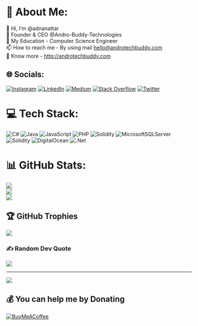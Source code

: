 # 💫 About Me:
👋 Hi, I’m @adnanattar<br>👀 Founder & CEO @Andro-Buddy-Technologies <br>🌱 My Education - Computer Science Engineer <br>📫 How to reach me - By using mail hello@androtechbuddy.com<br>🚀 Know more - http://androtechbuddy.com


## 🌐 Socials:
[![Instagram](https://img.shields.io/badge/Instagram-%23E4405F.svg?logo=Instagram&logoColor=white)](https://instagram.com/the.ad100) [![LinkedIn](https://img.shields.io/badge/LinkedIn-%230077B5.svg?logo=linkedin&logoColor=white)](https://linkedin.com/in/adnanattar) [![Medium](https://img.shields.io/badge/Medium-12100E?logo=medium&logoColor=white)](https://medium.com/@androtechbuddy) [![Stack Overflow](https://img.shields.io/badge/-Stackoverflow-FE7A16?logo=stack-overflow&logoColor=white)](https://stackoverflow.com/users/adnan-attar) [![Twitter](https://img.shields.io/badge/Twitter-%231DA1F2.svg?logo=Twitter&logoColor=white)](https://twitter.com/Mr_ad100) 

# 💻 Tech Stack:
![C#](https://img.shields.io/badge/c%23-%23239120.svg?style=for-the-badge&logo=c-sharp&logoColor=white) ![Java](https://img.shields.io/badge/java-%23ED8B00.svg?style=for-the-badge&logo=java&logoColor=white) ![JavaScript](https://img.shields.io/badge/javascript-%23323330.svg?style=for-the-badge&logo=javascript&logoColor=%23F7DF1E) ![PHP](https://img.shields.io/badge/php-%23777BB4.svg?style=for-the-badge&logo=php&logoColor=white) ![Solidity](https://img.shields.io/badge/Solidity-%23363636.svg?style=for-the-badge&logo=solidity&logoColor=white) ![MicrosoftSQLServer](https://img.shields.io/badge/Microsoft%20SQL%20Sever-CC2927?style=for-the-badge&logo=microsoft%20sql%20server&logoColor=white) ![Solidity](https://img.shields.io/badge/Solidity-%23363636.svg?style=for-the-badge&logo=solidity&logoColor=white) ![DigitalOcean](https://img.shields.io/badge/DigitalOcean-%230167ff.svg?style=for-the-badge&logo=digitalOcean&logoColor=white) ![.Net](https://img.shields.io/badge/.NET-5C2D91?style=for-the-badge&logo=.net&logoColor=white)
# 📊 GitHub Stats:
![](https://github-readme-stats.vercel.app/api?username=adnanattar&theme=dark&hide_border=false&include_all_commits=true&count_private=true)<br/>
![](https://github-readme-streak-stats.herokuapp.com/?user=adnanattar&theme=dark&hide_border=false)<br/>
![](https://github-readme-stats.vercel.app/api/top-langs/?username=adnanattar&theme=dark&hide_border=false&include_all_commits=true&count_private=true&layout=compact)

## 🏆 GitHub Trophies
![](https://github-profile-trophy.vercel.app/?username=adnanattar&theme=monokai&no-frame=true&no-bg=true&margin-w=4)

### ✍️ Random Dev Quote
![](https://quotes-github-readme.vercel.app/api?type=horizontal&theme=radical)

---
[![](https://visitcount.itsvg.in/api?id=adnanattar&icon=1&color=0)](https://visitcount.itsvg.in)

  ## 💰 You can help me by Donating
  [![BuyMeACoffee](https://img.shields.io/badge/Buy%20Me%20a%20Coffee-ffdd00?style=for-the-badge&logo=buy-me-a-coffee&logoColor=black)](https://buymeacoffee.com/adnanattar) 

  
<!-- Proudly created with GPRM ( https://gprm.itsvg.in ) -->
